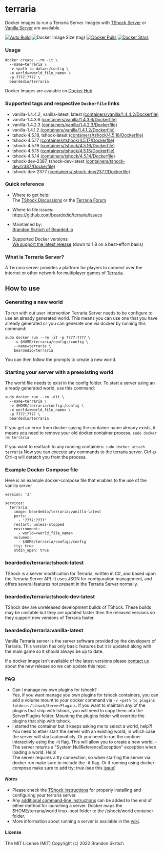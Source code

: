 # terraria

Docker images to run a Terraria Server. Images with [TShock Server](https://github.com/Pryaxis/TShock) or [Vanilla Server](https://terraria.gamepedia.com/Server) are available.


[![Auto Build](https://github.com/beardedio/terraria/actions/workflows/main.yml/badge.svg)](https://github.com/beardedio/terraria/actions/workflows/main.yml) ![Docker Image Size (tag)](https://img.shields.io/docker/image-size/beardedio/terraria/latest) [![Docker Pulls](https://img.shields.io/docker/pulls/beardedio/terraria.svg)]() [![Docker Stars](https://img.shields.io/docker/stars/beardedio/terraria.svg)]()

### Usage
```
docker create --rm -it \
  --name=terraria \
  -v <path to data>:/config \
  -e world=<world_file_name> \
  -p 7777:7777 \
  beardedio/terraria
```

Docker Images are avaiable on [Docker Hub](https://hub.docker.com/r/beardedio/terraria)

### Supported tags and respective `Dockerfile` links
* vanilla-1.4.4.2, vanilla-latest, latest [(containers/vanilla/1.4.4.2/Dockerfile)](https://github.com/beardedio/terraria/blob/master/containers/vanilla/1.4.4.2/Dockerfile)
* vanilla-1.4.3.6 [(containers/vanilla/1.4.3.6/Dockerfile)](https://github.com/beardedio/terraria/blob/master/containers/vanilla/1.4.3.6/Dockerfile)
* vanilla-1.4.2.3 [(containers/vanilla/1.4.2.3/Dockerfile)](https://github.com/beardedio/terraria/blob/master/containers/vanilla/1.4.2.3/Dockerfile)
* vanilla-1.4.1.2 [(containers/vanilla/1.4.1.2/Dockerfile)](https://github.com/beardedio/terraria/blob/master/containers/vanilla/1.4.1.2/Dockerfile)
* tshock-4.5.18, tshock-latest [(containers/tshock/4.5.18/Dockerfile)](https://github.com/beardedio/terraria/blob/master/containers/tshock/4.5.18/Dockerfile)
* tshock-4.5.17 [(containers/tshock/4.5.17/Dockerfile)](https://github.com/beardedio/terraria/blob/master/containers/tshock/4.5.17/Dockerfile)
* tshock-4.5.16 [(containers/tshock/4.5.16/Dockerfile)](https://github.com/beardedio/terraria/blob/master/containers/tshock/4.5.16/Dockerfile)
* tshock-4.5.15 [(containers/tshock/4.5.15/Dockerfile)](https://github.com/beardedio/terraria/blob/master/containers/tshock/4.5.15/Dockerfile)
* tshock-4.5.14 [(containers/tshock/4.5.14/Dockerfile)](https://github.com/beardedio/terraria/blob/master/containers/tshock/4.5.14/Dockerfile)
* tshock-dev-2387, tshock-dev-latest [(containers/tshock-dev/2387/Dockerfile)](https://github.com/beardedio/terraria/blob/master/containers/tshock-dev/2387/Dockerfile)
* tshock-dev-2377 [(containers/tshock-dev/2377/Dockerfile)](https://github.com/beardedio/terraria/blob/master/containers/tshock-dev/2377/Dockerfile)

### Quick reference
- Where to get help:\
The [TShock Discussions](https://github.com/Pryaxis/TShock/discussions) or the [Terraria Forum](https://forums.terraria.org/index.php?forums/)

- Where to file issues:\
https://github.com/beardedio/terraria/issues

- Maintained by:\
[Brandon Skrtich of Bearded.io](https://www.bearded.io/#footer)

- Supported Docker versions:\
[We support the latest release](https://github.com/docker/docker-ce/releases/latest) (down to 1.8 on a best-effort basis)

### What is Terraria Server?
A Terraria server provides a platform for players to connect over the internet or other network for multiplayer games of [Terraria](https://terraria.org/).

## How to use

### Generating a new world
To run with out user intervention Terraria Server needs to be configure to use an already generated world. This means you can use one that you have already generated or you can generate one via docker by running this command:
```
sudo docker run --rm -it -p 7777:7777 \
    -v $HOME/terraria/config:/config \
    --name=terraria \
    beardedio/terraria
```
You can then follow the prompts to create a new world.

### Starting your server with a preexisting world
The world file needs to exist in the config folder.
To start a server using an already generated world, use this command:
```
sudo docker run --rm -dit \
  --name=terraria \
  -v $HOME/terraria/config:/config \
  -e world=<world_file_name> \
  -p 7777:7777 \
  beardedio/terraria
```

If you get an error from docker saying the container name already exists, it means you need to remove your old docker container process.
`sudo docker rm terraria`

If you want to reattach to any running containers:
`sudo docker attach terraria`
Now you can execute any commands to the terraria server. Ctrl-p Ctrl-q will detatch you from the process.

### Example Docker Compose file
Here is an example docker-compose file that enables to the use of the vanilla server
```
version: '3'

services:
  terraria:
    image: beardedio/terraria:vanilla-latest
    ports:
      - '7777:7777'
    restart: unless-stopped
    environment:
      - world=<world_file_name>
    volumes:
      - $HOME/terraria/config:/config
    tty: true
    stdin_open: true
```

### beardedio/terraria:tshock-latest
TShock is a server modification for Terraria, written in C#, and based upon the Terraria Server API. It uses JSON for configuration management, and offers several features not present in the Terraria Server normally.

### beardedio/terraria:tshock-dev-latest
TShock dev are unreleased development builds of TShock. These builds may be unstable but they are updated faster then the released versions so they support new versions of Terraria faster.

### beardedio/terraria:vanilla-latest
Vanilla Terraria server is the server software provided by the developers of Terraria. This version has only basic features but it is updated along with the main game so it should always be up to date.

If a docker image isn't available of the latest versions please [contact us](https://www.bearded.io/#footer) about the new release so we can update this repo.

### FAQ
- Can I manage my own plugins for tshock?\
Yes, if you want manage you own plugins for tshock containers, you can add a volume mount to your docker command via `-v <path to plugins folder>:/tshock/ServerPlugins`. If you want to maintain any of the plugins that ship with tshock, you will need to copy them into the ServerPlugins folder. Mounting the plugins folder will override the plugins that ship with tshock.
- I started the container but it keeps asking me to select a world, help?!\
You need to ether start the server with an existing world, in which case the server will start automaticly. Or you need to run the continer interactivly using the -it flag. This will allow you to create a new world.
-The server returns a "System.NullReferenceException" exception when loading a world. Help!\
The server requires a tty connection, so when starting the server via docker run make sure to include the -it flag. Or if running using docker-compose make sure to add tty: true (see this [issue](https://github.com/beardedio/terraria/issues/7))

#### *Notes*
* Please check the [TShock instructions](https://tshock.readme.io/docs/getting-started) for properly installing and configuring your terraria server.
* Any [additional command-line instructions](https://tshock.readme.io/docs/command-line-parameters) can be added to the end of either method for launching a server.  Docker maps the $HOME/terraria/world linux-host folder to the /tshock/world container-folder.
* More information about running a server is available in the [wiki](https://terraria.gamepedia.com/Server).

#### License

The MIT License (MIT)
Copyright (c) 2022 Brandon Skrtich

